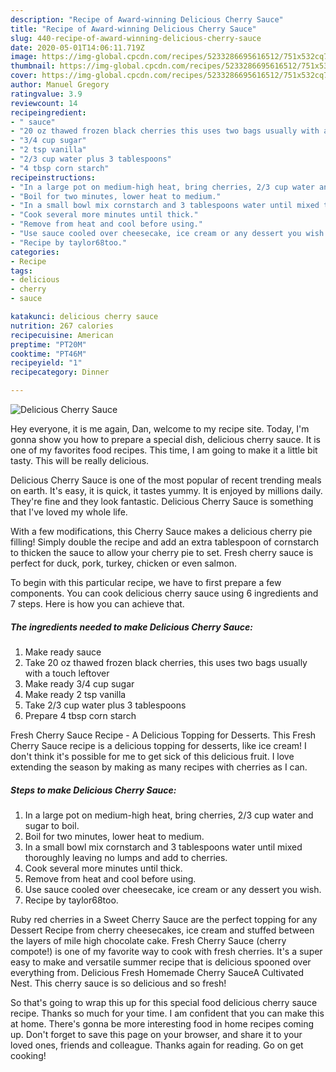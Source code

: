 ```yaml
---
description: "Recipe of Award-winning Delicious Cherry Sauce"
title: "Recipe of Award-winning Delicious Cherry Sauce"
slug: 440-recipe-of-award-winning-delicious-cherry-sauce
date: 2020-05-01T14:06:11.719Z
image: https://img-global.cpcdn.com/recipes/5233286695616512/751x532cq70/delicious-cherry-sauce-recipe-main-photo.jpg
thumbnail: https://img-global.cpcdn.com/recipes/5233286695616512/751x532cq70/delicious-cherry-sauce-recipe-main-photo.jpg
cover: https://img-global.cpcdn.com/recipes/5233286695616512/751x532cq70/delicious-cherry-sauce-recipe-main-photo.jpg
author: Manuel Gregory
ratingvalue: 3.9
reviewcount: 14
recipeingredient:
- " sauce"
- "20 oz thawed frozen black cherries this uses two bags usually with a touch leftover"
- "3/4 cup sugar"
- "2 tsp vanilla"
- "2/3 cup water plus 3 tablespoons"
- "4 tbsp corn starch"
recipeinstructions:
- "In a large pot on medium-high heat, bring cherries, 2/3 cup water and sugar to boil."
- "Boil for two minutes, lower heat to medium."
- "In a small bowl mix cornstarch and 3 tablespoons water until mixed thoroughly leaving no lumps and add to cherries."
- "Cook several more minutes until thick."
- "Remove from heat and cool before using."
- "Use sauce cooled over cheesecake, ice cream or any dessert you wish."
- "Recipe by taylor68too."
categories:
- Recipe
tags:
- delicious
- cherry
- sauce

katakunci: delicious cherry sauce 
nutrition: 267 calories
recipecuisine: American
preptime: "PT20M"
cooktime: "PT46M"
recipeyield: "1"
recipecategory: Dinner

---
```



![Delicious Cherry Sauce](https://img-global.cpcdn.com/recipes/5233286695616512/751x532cq70/delicious-cherry-sauce-recipe-main-photo.jpg)

Hey everyone, it is me again, Dan, welcome to my recipe site. Today, I'm gonna show you how to prepare a special dish, delicious cherry sauce. It is one of my favorites food recipes. This time, I am going to make it a little bit tasty. This will be really delicious.

Delicious Cherry Sauce is one of the most popular of recent trending meals on earth. It's easy, it is quick, it tastes yummy. It is enjoyed by millions daily. They're fine and they look fantastic. Delicious Cherry Sauce is something that I've loved my whole life.

With a few modifications, this Cherry Sauce makes a delicious cherry pie filling! Simply double the recipe and add an extra tablespoon of cornstarch to thicken the sauce to allow your cherry pie to set. Fresh cherry sauce is perfect for duck, pork, turkey, chicken or even salmon.


To begin with this particular recipe, we have to first prepare a few components. You can cook delicious cherry sauce using 6 ingredients and 7 steps. Here is how you can achieve that.

<!--inarticleads1-->

##### The ingredients needed to make Delicious Cherry Sauce:

1. Make ready  sauce
1. Take 20 oz thawed frozen black cherries, this uses two bags usually with a touch leftover
1. Make ready 3/4 cup sugar
1. Make ready 2 tsp vanilla
1. Take 2/3 cup water plus 3 tablespoons
1. Prepare 4 tbsp corn starch


Fresh Cherry Sauce Recipe - A Delicious Topping for Desserts. This Fresh Cherry Sauce recipe is a delicious topping for desserts, like ice cream! I don&#39;t think it&#39;s possible for me to get sick of this delicious fruit. I love extending the season by making as many recipes with cherries as I can. 

<!--inarticleads2-->

##### Steps to make Delicious Cherry Sauce:

1. In a large pot on medium-high heat, bring cherries, 2/3 cup water and sugar to boil.
1. Boil for two minutes, lower heat to medium.
1. In a small bowl mix cornstarch and 3 tablespoons water until mixed thoroughly leaving no lumps and add to cherries.
1. Cook several more minutes until thick.
1. Remove from heat and cool before using.
1. Use sauce cooled over cheesecake, ice cream or any dessert you wish.
1. Recipe by taylor68too.


Ruby red cherries in a Sweet Cherry Sauce are the perfect topping for any Dessert Recipe from cherry cheesecakes, ice cream and stuffed between the layers of mile high chocolate cake. Fresh Cherry Sauce (cherry compote!) is one of my favorite way to cook with fresh cherries. It&#39;s a super easy to make and versatile summer recipe that is delicious spooned over everything from. Delicious Fresh Homemade Cherry SauceA Cultivated Nest. This cherry sauce is so delicious and so fresh! 

So that's going to wrap this up for this special food delicious cherry sauce recipe. Thanks so much for your time. I am confident that you can make this at home. There's gonna be more interesting food in home recipes coming up. Don't forget to save this page on your browser, and share it to your loved ones, friends and colleague. Thanks again for reading. Go on get cooking!
